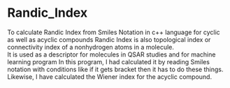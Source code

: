 # Randic_Index
To calculate Randic Index from Smiles Notation in c++ language for cyclic as well as acyclic compounds
Randic Index is also topological index or connectivity index of a nonhydrogen atoms in a molecule.  
It is used as a descriptor for molecules in QSAR studies and for machine learning program In this program, I had calculated it by reading
Smiles notation with conditions like if it gets bracket then it has to do these things. Likewise, I have calculated the Wiener index for
the acyclic compound.
